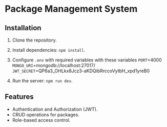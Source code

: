 # Package Management System

## Installation
1. Clone the repository.
2. Install dependencies: `npm install`.
3. Configure `.env` with required variables with these variables
`PORT`=4000
`MONGO_URI`=mongodb://localhost:27017/
`JWT_SECRET`=QP6a3_OHLkx8Jcz3-aKDQibRrccoVytbH_xpd1yreB0

4. Run the server: `npm run dev`.

## Features
- Authentication and Authorization (JWT).
- CRUD operations for packages.
- Role-based access control.


